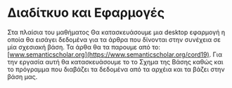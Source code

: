 # Διαδίτκυο και Εφαρμογές
Στα πλαίσια του μαθήματος Θα κατασκευάσουμε μια desktop εφαρμογή η οποία θα εισάγει δεδομένα για τα άρθρα που δίνονται στην συνέχεια σε μία σχεσιακή βάση. Τα άρθα θα τα παρουμε από το: [www.semanticscholar.org](https://www.semanticscholar.org/cord19). Για την εργασία αυτή θα κατασκευάσουμε το το Σχημα της Βάσης καθώς και το πρόγραμμα που διαβάζει τα δεδομένα από τα αρχέια και τα βάζει στην βάση μας.

